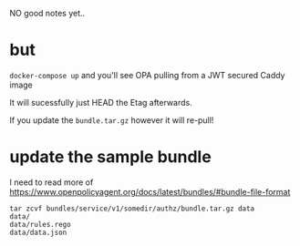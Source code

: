 

NO good notes yet..

# but

`docker-compose up` and you'll see OPA pulling from a JWT secured Caddy image

It will sucessfully just HEAD the Etag afterwards.

If you update the `bundle.tar.gz` however it will re-pull!



# update the sample bundle
I need to read more of https://www.openpolicyagent.org/docs/latest/bundles/#bundle-file-format


```
tar zcvf bundles/service/v1/somedir/authz/bundle.tar.gz data
data/
data/rules.rego
data/data.json
```
